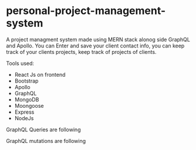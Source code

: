 # personal-project-management-system

A project managment system made using MERN stack alonog side GraphQL and Apollo.
You can Enter and save your client contact info, you can keep track of your clients projects, keep track of projects of clients. 

Tools used:
  - React Js on frontend
  - Bootstrap
  - Apollo 
  - GraphQL
  - MongoDB
  - Moongoose
  - Express
  - NodeJs


GraphQL Queries are following 

GraphQL mutations are following




